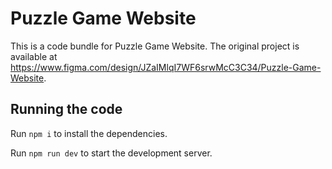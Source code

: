 
  # Puzzle Game Website

  This is a code bundle for Puzzle Game Website. The original project is available at https://www.figma.com/design/JZaIMlqI7WF6srwMcC3C34/Puzzle-Game-Website.

  ## Running the code

  Run `npm i` to install the dependencies.

  Run `npm run dev` to start the development server.
  